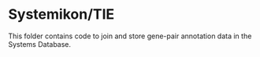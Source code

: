 # Systemikon/TIE
This folder contains code to join and store gene-pair annotation data in the Systems Database.